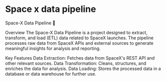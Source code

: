# Space x data pipeline
Space-X Data Pipeline 🚀

Overview
The Space-X Data Pipeline is a project designed to extract, transform, and load (ETL) data related to SpaceX launches. The pipeline processes raw data from SpaceX APIs and external sources to generate meaningful insights for analysis and reporting.

Key Features
Data Extraction: Fetches data from SpaceX's REST API and other relevant sources.
Data Transformation: Cleans, structures, and enriches the data for analysis.
Data Loading: Stores the processed data in a database or data warehouse for further use.